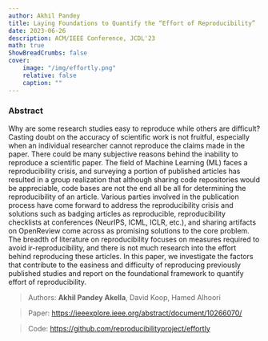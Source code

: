 ```yaml
---
author: Akhil Pandey
title: Laying Foundations to Quantify the “Effort of Reproducibility” 
date: 2023-06-26
description: ACM/IEEE Conference, JCDL'23
math: true
ShowBreadCrumbs: false
cover:
    image: "/img/effortly.png"
    relative: false
    caption: ""
---
```


### Abstract
Why are some research studies easy to reproduce while others are difficult? Casting doubt on the accuracy of scientific work is not fruitful, especially when an individual researcher cannot reproduce the claims made in the paper. There could be many subjective reasons behind the inability to reproduce a scientific paper. The field of Machine Learning (ML) faces a reproducibility crisis, and surveying a portion of published articles has resulted in a group realization that although sharing code repositories would be appreciable, code bases are not the end all be all for determining the reproducibility of an article. Various parties involved in the publication process have come forward to address the reproducibility crisis and solutions such as badging articles as reproducible, reproducibility checklists at conferences (NeurIPS, ICML, ICLR, etc.), and sharing artifacts on OpenReview come across as promising solutions to the core problem. The breadth of literature on reproducibility focuses on measures required to avoid ir-reproducibility, and there is not much research into the effort behind reproducing these articles. In this paper, we investigate the factors that contribute to the easiness and difficulty of reproducing previously published studies and report on the foundational framework to quantify effort of reproducibility.

> Authors: **Akhil Pandey Akella**, David Koop, Hamed Alhoori

> Paper: https://ieeexplore.ieee.org/abstract/document/10266070/

> Code: https://github.com/reproducibilityproject/effortly
